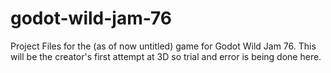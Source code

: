 # godot-wild-jam-76
 Project Files for the (as of now untitled) game for Godot Wild Jam 76. This will be the creator's first attempt at 3D so trial and error is being done here.
